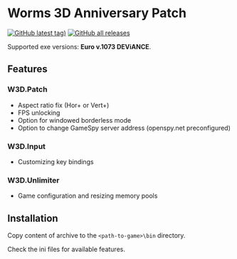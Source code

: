 # Worms 3D Anniversary Patch

[![GitHub latest tag)](https://img.shields.io/github/v/tag/heatray/W3DPatch?label=latest)](https://github.com/heatray/W3DPatch/releases/latest) [![GitHub all releases](https://img.shields.io/github/downloads/heatray/W3DPatch/total)](https://github.com/heatray/W3DPatch/releases)

Supported exe versions: **Euro v.1073 DEViANCE**.

## Features

### W3D.Patch

* Aspect ratio fix (Hor+ or Vert+)
* FPS unlocking
* Option for windowed borderless mode
* Option to change GameSpy server address (openspy.net preconfigured)

### W3D.Input

* Сustomizing key bindings

### W3D.Unlimiter

* Game configuration and resizing memory pools

## Installation

Copy content of archive to the `<path-to-game>\bin` directory.

Check the ini files for available features.
